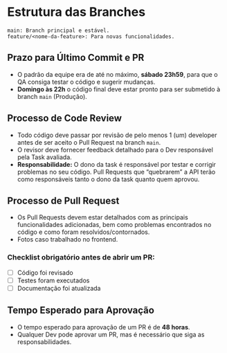 # Estrutura das Branches

```
main: Branch principal e estável.
feature/<nome-da-feature>: Para novas funcionalidades.
```

## Prazo para Último Commit e PR

- O padrão da equipe era de até no máximo, **sábado 23h59**, para que o QA consiga testar o código e sugerir mudanças. 
- **Domingo às 22h** o código final deve estar pronto para ser submetido à branch `main` (Produção).

## Processo de Code Review

- Todo código deve passar por revisão de pelo menos 1 (um) developer antes de ser aceito o Pull Request na branch `main`.
- O revisor deve fornecer feedback detalhado para o Dev responsável pela Task avaliada.
- **Responsabilidade:** O dono da task é responsável por testar e corrigir problemas no seu código. Pull Requests que “quebrarem” a API terão como responsáveis tanto o dono da task quanto quem aprovou.

## Processo de Pull Request

- Os Pull Requests devem estar detalhados com as principais funcionalidades adicionadas, bem como problemas encontrados no código e como foram resolvidos/contornados.
- Fotos caso trabalhado no frontend.

### Checklist obrigatório antes de abrir um PR:

- [ ] Código foi revisado
- [ ] Testes foram executados
- [ ] Documentação foi atualizada

## Tempo Esperado para Aprovação

- O tempo esperado para aprovação de um PR é de **48 horas**.
- Qualquer Dev pode aprovar um PR, mas é necessário que siga as responsabilidades.
